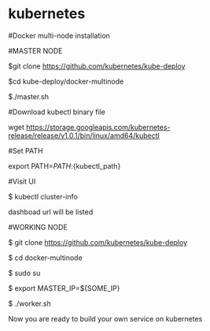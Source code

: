 # kubernetes

#Docker multi-node installation


#MASTER NODE

  $git clone https://github.com/kubernetes/kube-deploy
 
  $cd kube-deploy/docker-multinode
 
  $./master.sh


#Download kubectl binary file

  wget https://storage.googleapis.com/kubernetes-release/release/v1.0.1/bin/linux/amd64/kubectl


#Set PATH

  export PATH=$PATH:${kubectl_path}


#Visit UI

  $ kubectl cluster-info
  
  dashboad url will be listed


#WORKING NODE

  $ git clone https://github.com/kubernetes/kube-deploy
  
  $ cd docker-multinode
  
  $ sudo su
  
  $ export MASTER_IP=${SOME_IP}
  
  $ ./worker.sh


Now you are ready to build your own service on kubernetes
